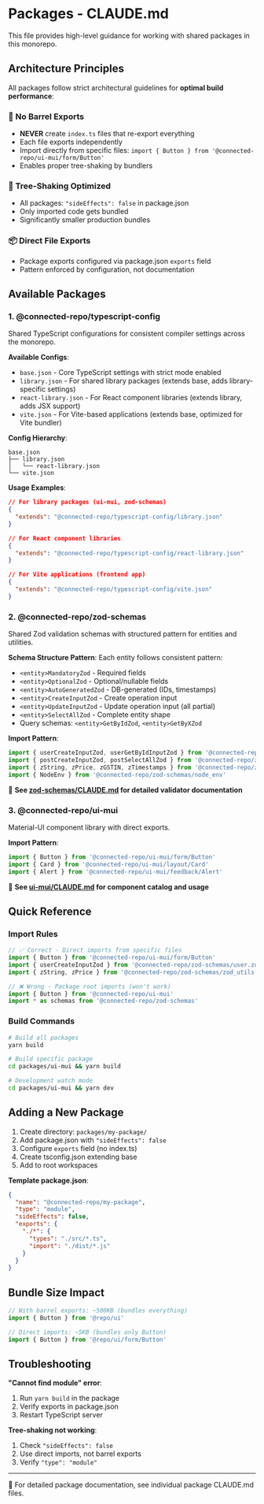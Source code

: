 # Packages - CLAUDE.md

This file provides high-level guidance for working with shared packages in this monorepo.

## Architecture Principles

All packages follow strict architectural guidelines for **optimal build performance**:

### 🚫 No Barrel Exports
- **NEVER** create `index.ts` files that re-export everything
- Each file exports independently
- Import directly from specific files: `import { Button } from '@connected-repo/ui-mui/form/Button'`
- Enables proper tree-shaking by bundlers

### 🌲 Tree-Shaking Optimized
- All packages: `"sideEffects": false` in package.json
- Only imported code gets bundled
- Significantly smaller production bundles

### 📦 Direct File Exports
- Package exports configured via package.json `exports` field
- Pattern enforced by configuration, not documentation

## Available Packages

### 1. @connected-repo/typescript-config
Shared TypeScript configurations for consistent compiler settings across the monorepo.

**Available Configs**:
- `base.json` - Core TypeScript settings with strict mode enabled
- `library.json` - For shared library packages (extends base, adds library-specific settings)
- `react-library.json` - For React component libraries (extends library, adds JSX support)
- `vite.json` - For Vite-based applications (extends base, optimized for Vite bundler)

**Config Hierarchy**:
```
base.json
├── library.json
│   └── react-library.json
└── vite.json
```

**Usage Examples**:
```json
// For library packages (ui-mui, zod-schemas)
{
  "extends": "@connected-repo/typescript-config/library.json"
}

// For React component libraries
{
  "extends": "@connected-repo/typescript-config/react-library.json"
}

// For Vite applications (frontend app)
{
  "extends": "@connected-repo/typescript-config/vite.json"
}
```

### 2. @connected-repo/zod-schemas
Shared Zod validation schemas with structured pattern for entities and utilities.

**Schema Structure Pattern**:
Each entity follows consistent pattern:
- `<entity>MandatoryZod` - Required fields
- `<entity>OptionalZod` - Optional/nullable fields
- `<entity>AutoGeneratedZod` - DB-generated (IDs, timestamps)
- `<entity>CreateInputZod` - Create operation input
- `<entity>UpdateInputZod` - Update operation input (all partial)
- `<entity>SelectAllZod` - Complete entity shape
- Query schemas: `<entity>GetByIdZod`, `<entity>GetByXZod`

**Import Pattern**:
```typescript
import { userCreateInputZod, userGetByIdInputZod } from '@connected-repo/zod-schemas/user.zod'
import { postCreateInputZod, postSelectAllZod } from '@connected-repo/zod-schemas/post.zod'
import { zString, zPrice, zGSTIN, zTimestamps } from '@connected-repo/zod-schemas/zod_utils'
import { NodeEnv } from '@connected-repo/zod-schemas/node_env'
```

📖 **See [zod-schemas/CLAUDE.md](./zod-schemas/CLAUDE.md) for detailed validator documentation**

### 3. @connected-repo/ui-mui
Material-UI component library with direct exports.

**Import Pattern**:
```typescript
import { Button } from '@connected-repo/ui-mui/form/Button'
import { Card } from '@connected-repo/ui-mui/layout/Card'
import { Alert } from '@connected-repo/ui-mui/feedback/Alert'
```

📖 **See [ui-mui/CLAUDE.md](./ui-mui/CLAUDE.md) for component catalog and usage**

## Quick Reference

### Import Rules
```typescript
// ✅ Correct - Direct imports from specific files
import { Button } from '@connected-repo/ui-mui/form/Button'
import { userCreateInputZod } from '@connected-repo/zod-schemas/user.zod'
import { zString, zPrice } from '@connected-repo/zod-schemas/zod_utils'

// ❌ Wrong - Package root imports (won't work)
import { Button } from '@connected-repo/ui-mui'
import * as schemas from '@connected-repo/zod-schemas'
```

### Build Commands
```bash
# Build all packages
yarn build

# Build specific package
cd packages/ui-mui && yarn build

# Development watch mode
cd packages/ui-mui && yarn dev
```

## Adding a New Package

1. Create directory: `packages/my-package/`
2. Add package.json with `"sideEffects": false`
3. Configure `exports` field (no index.ts)
4. Create tsconfig.json extending base
5. Add to root workspaces

**Template package.json**:
```json
{
  "name": "@connected-repo/my-package",
  "type": "module",
  "sideEffects": false,
  "exports": {
    "./*": {
      "types": "./src/*.ts",
      "import": "./dist/*.js"
    }
  }
}
```

## Bundle Size Impact

```typescript
// With barrel exports: ~500KB (bundles everything)
import { Button } from '@repo/ui'

// Direct imports: ~5KB (bundles only Button)
import { Button } from '@repo/ui/form/Button'
```

## Troubleshooting

**"Cannot find module" error**:
1. Run `yarn build` in the package
2. Verify exports in package.json
3. Restart TypeScript server

**Tree-shaking not working**:
1. Check `"sideEffects": false`
2. Use direct imports, not barrel exports
3. Verify `"type": "module"`

---

📖 For detailed package documentation, see individual package CLAUDE.md files.

